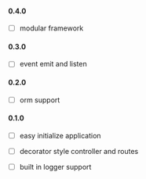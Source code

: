 

#### 0.4.0
- [ ] modular framework

#### 0.3.0
- [ ] event emit and listen

#### 0.2.0
- [ ] orm support

#### 0.1.0
- [ ] easy initialize application
- [ ] decorator style controller and routes
- [ ] built in logger support

